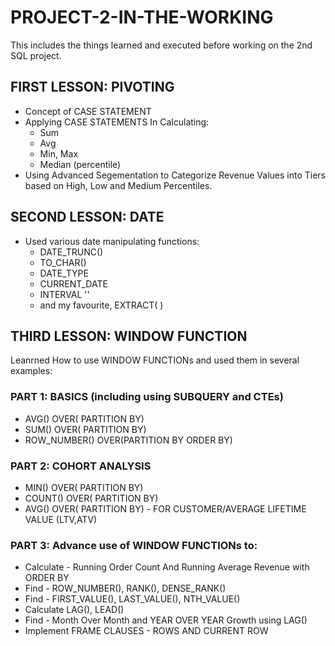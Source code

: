 # PROJECT-2-IN-THE-WORKING
This includes the things learned and executed before working on the 2nd SQL project.
## FIRST LESSON: PIVOTING
* Concept of CASE STATEMENT
* Applying CASE STATEMENTS In Calculating:
   * Sum
   * Avg
   * Min, Max
   * Median (percentile)
* Using Advanced Segementation to Categorize Revenue Values into Tiers based on High, Low and Medium Percentiles.

## SECOND LESSON: DATE
* Used various date manipulating functions:
   * DATE_TRUNC()
   * TO_CHAR()
   * DATE_TYPE
   * CURRENT_DATE
   * INTERVAL ''
   * and my favourite, EXTRACT( )
  
## THIRD LESSON: WINDOW FUNCTION
 Leanrned How to use WINDOW FUNCTIONs and used them in several examples:
### PART 1: BASICS (including using SUBQUERY and CTEs)
  * AVG() OVER( PARTITION BY)
  * SUM() OVER( PARTITION BY)
  * ROW_NUMBER() OVER(PARTITION BY ORDER BY)
### PART 2: COHORT ANALYSIS
   * MIN() OVER( PARTITION BY)
   * COUNT() OVER( PARTITION BY)
   * AVG() OVER( PARTITION BY) - FOR CUSTOMER/AVERAGE LIFETIME VALUE (LTV,ATV)
### PART 3: Advance use of WINDOW FUNCTIONs to:
  * Calculate - Running Order Count And Running Average Revenue with ORDER BY
  * Find - ROW_NUMBER(), RANK(), DENSE_RANK()
  * Find - FIRST_VALUE(), LAST_VALUE(), NTH_VALUE()
  * Calculate LAG(), LEAD()
  * Find - Month Over Month and YEAR OVER YEAR Growth using LAG()
  * Implement FRAME CLAUSES - ROWS AND CURRENT ROW
  
